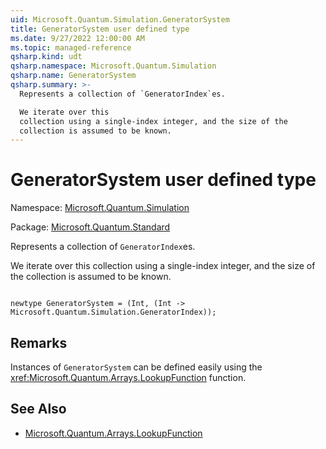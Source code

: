 ```yaml
---
uid: Microsoft.Quantum.Simulation.GeneratorSystem
title: GeneratorSystem user defined type
ms.date: 9/27/2022 12:00:00 AM
ms.topic: managed-reference
qsharp.kind: udt
qsharp.namespace: Microsoft.Quantum.Simulation
qsharp.name: GeneratorSystem
qsharp.summary: >-
  Represents a collection of `GeneratorIndex`es.

  We iterate over this
  collection using a single-index integer, and the size of the
  collection is assumed to be known.
---
```


# GeneratorSystem user defined type

Namespace: [Microsoft.Quantum.Simulation](xref:Microsoft.Quantum.Simulation)

Package: [Microsoft.Quantum.Standard](https://nuget.org/packages/Microsoft.Quantum.Standard)


Represents a collection of `GeneratorIndex`es.We iterate over thiscollection using a single-index integer, and the size of thecollection is assumed to be known.

```qsharp

newtype GeneratorSystem = (Int, (Int -> Microsoft.Quantum.Simulation.GeneratorIndex));
```



## Remarks

Instances of `GeneratorSystem` can be defined easily using the<xref:Microsoft.Quantum.Arrays.LookupFunction> function.

## See Also

- [Microsoft.Quantum.Arrays.LookupFunction](xref:Microsoft.Quantum.Arrays.LookupFunction)
